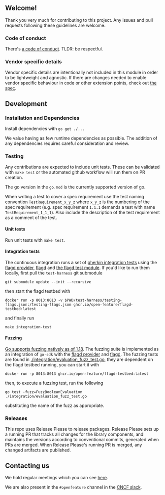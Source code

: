 ## Welcome!

Thank you very much for contributing to this project. Any issues and pull requests following these guidelines are welcome.

### Code of conduct

There's [a code of conduct](https://github.com/open-feature/.github/blob/main/CODE_OF_CONDUCT.md).
TLDR: be respectful.

### Vendor specific details

Vendor specific details are intentionally not included in this module in order to be lightweight and agnostic.
If there are changes needed to enable vendor specific behaviour in code or other extension points, check out [the spec](https://github.com/open-feature/spec).

## Development

### Installation and Dependencies

Install dependencies with `go get ./...`

We value having as few runtime dependencies as possible. The addition of any dependencies requires careful consideration and review.

### Testing

Any contributions are expected to include unit tests. These can be validated with `make test` or the automated github workflow will run them on PR creation.

The go version in the `go.mod` is the currently supported version of go.

When writing a test to cover a spec requirement use the test naming convention `TestRequirement_x_y_z` where `x_y_z` is the numbering of the spec requirement (e.g. spec requirement `1.1.1` demands a test with name `TestRequirement_1_1_1`). Also include the description of the test requirement as a comment of the test.

#### Unit tests

Run unit tests with `make test`.

#### Integration tests

The continuous integration runs a set of [gherkin integration tests](https://github.com/open-feature/test-harness/blob/main/features) using the [flagd provider](https://github.com/open-feature/go-sdk-contrib/tree/main/providers/flagd), [flagd](https://github.com/open-feature/flagd) and [the flagd test module](https://github.com/open-feature/go-sdk-contrib/tree/main/tests/flagd).
If you'd like to run them locally, first pull the `test-harness` git submodule
```
git submodule update --init --recursive
```
then start the flagd testbed with 
```
docker run -p 8013:8013 -v $PWD/test-harness/testing-flags.json:/testing-flags.json ghcr.io/open-feature/flagd-testbed:latest
```
 and finally run
```
make integration-test
```

#### Fuzzing

[Go supports fuzzing natively as of 1.18](https://go.dev/security/fuzz/).
The fuzzing suite is implemented as an integration of `go-sdk` with the [flagd provider](https://github.com/open-feature/go-sdk-contrib/tree/main/providers/flagd) and [flagd](https://github.com/open-feature/flagd).
The fuzzing tests are found in [./integration/evaluation_fuzz_test.go](./integration/evaluation_fuzz_test.go), they are dependent on the flagd testbed running, you can start it with
```
docker run -p 8013:8013 ghcr.io/open-feature/flagd-testbed:latest
```
then, to execute a fuzzing test, run the following
```
go test -fuzz=FuzzBooleanEvaluation ./integration/evaluation_fuzz_test.go
```
substituting the name of the fuzz as appropriate.

### Releases

This repo uses Release Please to release packages. Release Please sets up a running PR that tracks all changes for the library components, and maintains the versions according to conventional commits, generated when PRs are merged. When Release Please's running PR is merged, any changed artifacts are published.

## Contacting us

We hold regular meetings which you can see [here](https://github.com/open-feature/community/#meetings-and-events).

We are also present in the `#openfeature` channel in the [CNCF slack](https://slack.cncf.io/).
